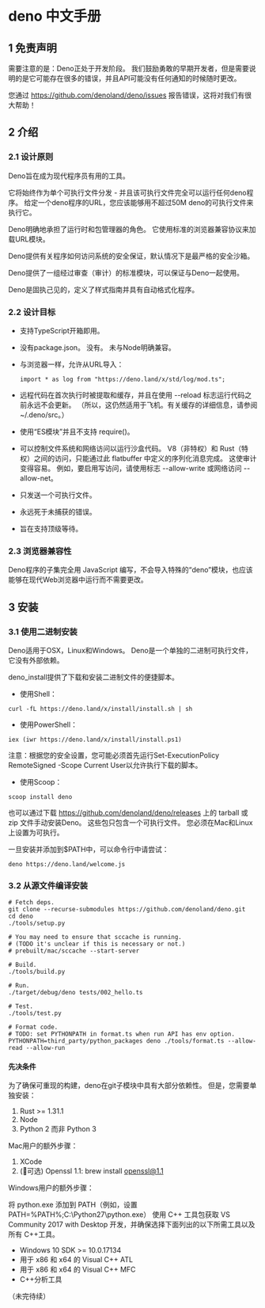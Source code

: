# deno 中文手册
## 1 免责声明
需要注意的是：Deno正处于开发阶段。 我们鼓励勇敢的早期开发者，但是需要说明的是它可能存在很多的错误，并且API可能没有任何通知的时候随时更改。

您通过 https://github.com/denoland/deno/issues 报告错误，这将对我们有很大帮助！

## 2 介绍
### 2.1 设计原则
Deno旨在成为现代程序员有用的工具。

它将始终作为单个可执行文件分发 - 并且该可执行文件完全可以运行任何deno程序。 给定一个deno程序的URL，您应该能够用不超过50M deno的可执行文件来执行它。

Deno明确地承担了运行时和包管理器的角色。 它使用标准的浏览器兼容协议来加载URL模块。

Deno提供有关程序如何访问系统的安全保证，默认情况下是最严格的安全沙箱。

Deno提供了一组经过审查（审计）的标准模块，可以保证与Deno一起使用。

Deno是固执己见的，定义了样式指南并具有自动格式化程序。

### 2.2 设计目标

* 支持TypeScript开箱即用。
* 没有package.json。 没有。 未与Node明确兼容。
* 与浏览器一样，允许从URL导入：
  
  ```
  import * as log from "https://deno.land/x/std/log/mod.ts";
  ```

* 远程代码在首次执行时被提取和缓存，并且在使用 --reload 标志运行代码之前永远不会更新。 （所以，这仍然适用于飞机。有关缓存的详细信息，请参阅 ~/.deno/src。）
* 使用“ES模块”并且不支持 require()。
* 可以控制文件系统和网络访问以运行沙盒代码。 V8（非特权）和 Rust（特权）之间的访问，只能通过此 flatbuffer 中定义的序列化消息完成。 这使审计变得容易。 例如，要启用写访问，请使用标志 --allow-write 或网络访问 --allow-net。
* 只发送一个可执行文件。
* 永远死于未捕获的错误。
* 旨在支持顶级等待。

### 2.3 浏览器兼容性
Deno程序的子集完全用 JavaScript 编写，不会导入特殊的“deno”模块，也应该能够在现代Web浏览器中运行而不需要更改。


## 3 安装
### 3.1 使用二进制安装
Deno适用于OSX，Linux和Windows。 Deno是一个单独的二进制可执行文件，它没有外部依赖。

deno_install提供了下载和安装二进制文件的便捷脚本。

* 使用Shell：

```
curl -fL https://deno.land/x/install/install.sh | sh
```

* 使用PowerShell：

```
iex (iwr https://deno.land/x/install/install.ps1)
```
注意：根据您的安全设置，您可能必须首先运行Set-ExecutionPolicy RemoteSigned -Scope Current User以允许执行下载的脚本。

* 使用Scoop：

```
scoop install deno
```

也可以通过下载 https://github.com/denoland/deno/releases 上的 tarball 或 zip 文件手动安装Deno。 这些包只包含一个可执行文件。 您必须在Mac和Linux上设置为可执行。

一旦安装并添加到$PATH中，可以命令行中请尝试：

```
deno https://deno.land/welcome.js
```

### 3.2 从源文件编译安装

```
# Fetch deps.
git clone --recurse-submodules https://github.com/denoland/deno.git
cd deno
./tools/setup.py

# You may need to ensure that sccache is running.
# (TODO it's unclear if this is necessary or not.)
# prebuilt/mac/sccache --start-server

# Build.
./tools/build.py

# Run.
./target/debug/deno tests/002_hello.ts

# Test.
./tools/test.py

# Format code.
# TODO: set PYTHONPATH in format.ts when run API has env option.
PYTHONPATH=third_party/python_packages deno ./tools/format.ts --allow-read --allow-run
```

#### 先决条件
为了确保可重现的构建，deno在git子模块中具有大部分依赖性。 但是，您需要单独安装：

1. Rust >= 1.31.1
2. Node
3. Python 2 而非 Python 3

Mac用户的额外步骤：

1. XCode
2. (可选) Openssl 1.1: brew install openssl@1.1

Windows用户的额外步骤：

将 python.exe 添加到 PATH（例如，设置 PATH=%PATH%;C:\Python27\python.exe）
使用 C++ 工具包获取 VS Community 2017 with Desktop 开发，并确保选择下面列出的以下所需工具以及所有 C++工具。

* Windows 10 SDK >= 10.0.17134
* 用于 x86 和 x64 的 Visual C++ ATL
* 用于 x86 和 x64 的 Visual C++ MFC
* C++分析工具

（未完待续）